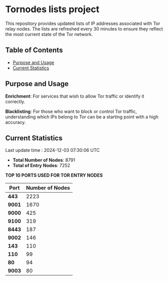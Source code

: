 # Tornodes lists project

This repository provides updated lists of IP addresses associated with Tor relay nodes. The lists are refreshed every 30 minutes to ensure they reflect the most current state of the Tor network.

## Table of Contents

- [Purpose and Usage](#purpose-and-usage)
- [Current Statistics](#current-statistics)


## Purpose and Usage

**Enrichment**: For services that wish to allow Tor traffic or identify it correctly.

**Blacklisting**: For those who want to block or control Tor traffic, understanding which IPs belong to Tor can be a starting point with a high accuracy.

## Current Statistics

Last update time : 2024-12-03 07:30:06 UTC

- **Total Number of Nodes**: 8791
- **Total of Entry Nodes**: 7252

**TOP 10 PORTS USED FOR TOR ENTRY NODES**

| **Port** | **Number of Nodes** |
|------|-----------------|
| **443**   | 2223  |
| **9001**   | 1670  |
| **9000**   | 425  |
| **9100**   | 319  |
| **8443**   | 187  |
| **9002**   | 146  |
| **143**   | 110  |
| **110**   | 99  |
| **80**   | 94  |
| **9003**   | 80  |

